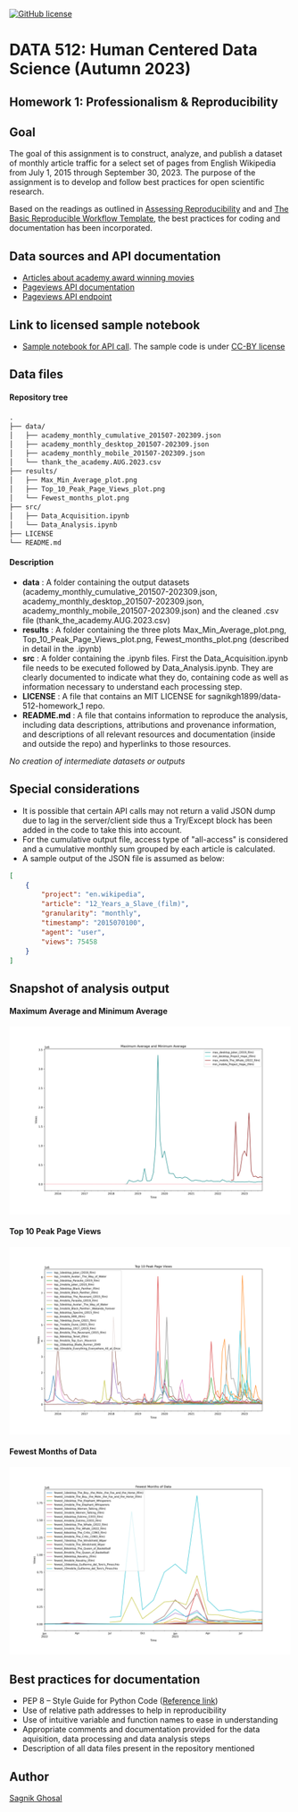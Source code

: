 [![GitHub license](https://img.shields.io/github/license/sagnikgh1899/data-512-homework_1)](https://github.com/sagnikgh1899/data-512-homework_1/blob/main/LICENSE)
# DATA 512: Human Centered Data Science (Autumn 2023)

## Homework 1: Professionalism & Reproducibility
## Goal
The goal of this assignment is to construct, analyze, and publish a dataset of monthly article traffic for a select set of pages from English Wikipedia from July 1, 2015 through September 30, 2023. The purpose of the assignment is to develop and follow best practices for open scientific research.

Based on the readings as outlined in [Assessing Reproducibility](http://www.practicereproducibleresearch.org/core-chapters/2-assessment.html) and and [The Basic Reproducible Workflow Template](http://www.practicereproducibleresearch.org/core-chapters/3-basic.html), the best practices for coding and documentation has been incorporated.

## Data sources and API documentation
- [Articles about academy award winning movies](https://docs.google.com/spreadsheets/d/1A1h_7KAo7KXaVxdScJmIVPTvjb3IuY9oZhNV4ZHxrxw/edit?usp=sharing)
- [Pageviews API documentation](https://wikitech.wikimedia.org/wiki/Analytics/AQS/Pageviews)
- [Pageviews API endpoint](https://wikimedia.org/api/rest_v1/#!/Pageviews_data/get_metrics_pageviews_aggregate_project_access_agent_granularity_start_end)

## Link to licensed sample notebook
- [Sample notebook for API call](https://drive.google.com/file/d/1XjFhd3eXx704tcdfQ4Q1OQn0LWKCRNJm/view?usp=sharing). The sample code is under [CC-BY license](https://creativecommons.org/licenses/by/4.0/)

## Data files

#### Repository tree
```
.
├── data/
│   ├── academy_monthly_cumulative_201507-202309.json
│   ├── academy_monthly_desktop_201507-202309.json
│   ├── academy_monthly_mobile_201507-202309.json
│   └── thank_the_academy.AUG.2023.csv
├── results/
│   ├── Max_Min_Average_plot.png
│   ├── Top_10_Peak_Page_Views_plot.png
│   └── Fewest_months_plot.png
├── src/
│   ├── Data_Acquisition.ipynb
│   └── Data_Analysis.ipynb
├── LICENSE
└── README.md
```

#### Description
- **data** : A folder containing the output datasets (academy_monthly_cumulative_201507-202309.json, academy_monthly_desktop_201507-202309.json, academy_monthly_mobile_201507-202309.json) and the cleaned .csv file (thank_the_academy.AUG.2023.csv)
- **results** : A folder containing the three plots Max_Min_Average_plot.png, Top_10_Peak_Page_Views_plot.png, Fewest_months_plot.png (described in detail in the .ipynb)
- **src** : A folder containing the .ipynb files. First the Data_Acquisition.ipynb file needs to be executed followed by Data_Analysis.ipynb. They are clearly documented to indicate what they do, containing code as well as information necessary to understand each processing step.
- **LICENSE** : A file that contains an MIT LICENSE for sagnikgh1899/data-512-homework_1 repo.
- **README.md** : A file that contains information to reproduce the analysis, including data descriptions, attributions and provenance information, and descriptions of all relevant resources and documentation (inside and outside the repo) and hyperlinks to those resources.

*No creation of intermediate datasets or outputs*

## Special considerations
- It is possible that certain API calls may not return a valid JSON dump due to lag in the server/client side thus a Try/Except block has been added in the code to take this into account.
- For the cumulative output file, access type of "all-access" is considered and a cumulative monthly sum grouped by each article is calculated.
- A sample output of the JSON file is assumed as below:
```json  
[
    {
        "project": "en.wikipedia",
        "article": "12_Years_a_Slave_(film)",
        "granularity": "monthly",
        "timestamp": "2015070100",
        "agent": "user",
        "views": 75458
    }
]
```
    
## Snapshot of analysis output

#### Maximum Average and Minimum Average
![Maximum Average and Minimum Average](results/Max_Min_Average_plot.png) 
#### Top 10 Peak Page Views
![Top 10 Peak Page Views](results/Top_10_Peak_Page_Views_plot.png)
#### Fewest Months of Data
![Fewest Months of Data](results/Fewest_months_plot.png)

## Best practices for documentation
- PEP 8 – Style Guide for Python Code ([Reference link](https://peps.python.org/pep-0008/))
- Use of relative path addresses to help in reproducibility
- Use of intuitive variable and function names to ease in understanding
- Appropriate comments and documentation provided for the data aquisition, data processing and data analysis steps
- Description of all data files present in the repository mentioned

## Author
[Sagnik Ghosal](https://github.com/sagnikgh1899) 